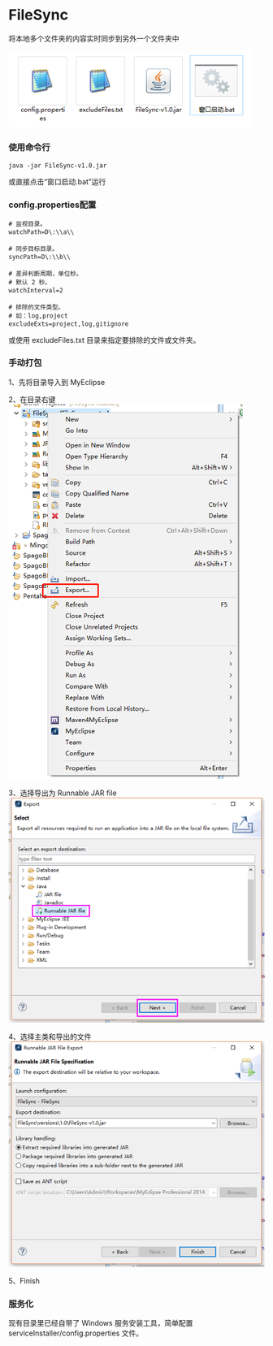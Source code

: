 # FileSync
将本地多个文件夹的内容实时同步到另外一个文件夹中

![文件清单](images/1.png "文件清单")

### 使用命令行
```
java -jar FileSync-v1.0.jar
```
或直接点击“窗口启动.bat”运行

### config.properties配置
```
# 监视目录。
watchPath=D\:\\a\\

# 同步目标目录。
syncPath=D\:\\b\\

# 差异判断周期，单位秒。
# 默认 2 秒。
watchInterval=2

# 排除的文件类型。
# 如：log,project
excludeExts=project,log,gitignore
```

或使用 excludeFiles.txt 目录来指定要排除的文件或文件夹。

### 手动打包

1、先将目录导入到 MyEclipse

2、在目录右键
![Export](images/2.png "Export")

3、选择导出为 Runnable JAR file
![导出为可执行Jar文件](images/3.png "导出为可执行Jar文件")

4、选择主类和导出的文件
![导出配置](images/4.png "导出配置")

5、Finish

### 服务化
现有目录里已经自带了 Windows 服务安装工具，简单配置 serviceInstaller/config.properties 文件。